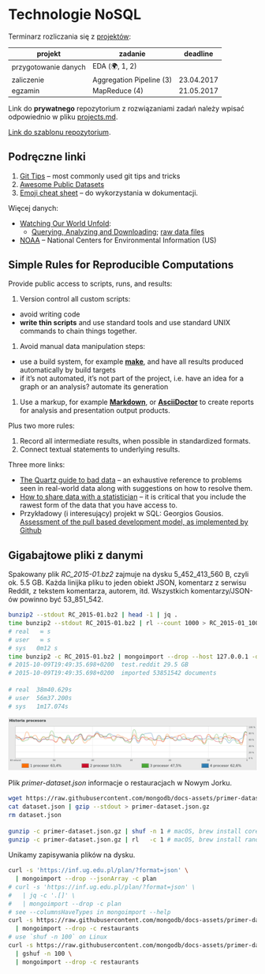 # Technologie NoSQL

Terminarz rozliczania się z [projektów](http://wbzyl.inf.ug.edu.pl/nosql/zadania):

| projekt              | zadanie                    | deadline    |
|----------------------|----------------------------|-------------|
| przygotowanie danych | EDA (:earth_africa:, 1, 2) |             |
| zaliczenie           | Aggregation Pipeline (3)   | 23.04.2017  |
| egzamin              | MapReduce (4)              | 21.05.2017  |

Link do **prywatnego** repozytorium z rozwiązaniami zadań należy wpisać odpowiednio
w pliku [projects.md](projects.md).

[Link do szablonu repozytorium](https://github.com/egzamin/solutions-nosql).


## Podręczne linki

1. [Git Tips](https://github.com/git-tips/tips) – most commonly used git tips and tricks
1. [Awesome Public Datasets](https://github.com/caesar0301/awesome-public-datasets)
1. [Emoji cheat sheet](http://www.webpagefx.com/tools/emoji-cheat-sheet) –
  do wykorzystania w dokumentacji.

Więcej danych:

* [Watching Our World Unfold](http://www.gdeltproject.org):
  - [Querying, Analyzing and Downloading](http://www.gdeltproject.org/data.html);
    [raw data files](http://www.gdeltproject.org/data.html)
* [NOAA](https://www.ncdc.noaa.gov/data-access) –
  National Centers for Environmental Information (US)


## Simple Rules for Reproducible Computations

Provide public access to scripts, runs, and results:

1. Version control all custom scripts:
  - avoid writing code
  - **write thin scripts** and use standard tools and use standard UNIX
    commands to chain things together.
1. Avoid manual data manipulation steps:
  - use a build system, for example [**make**](http://bost.ocks.org/mike/make/),
    and have all results produced automatically by build targets
  - if it’s not automated, it’s not part of the project,
    i.e. have an idea for a graph or an analysis?
    automate its generation
1. Use a markup, for example
   [**Markdown**](http://daringfireball.net/projects/markdown/syntax), or
   [**AsciiDoctor**](http://asciidoctor.org)
   to create reports for analysis and presentation output products.

Plus two more rules:

1. Record all intermediate results, when possible in standardized formats.
1. Connect textual statements to underlying results.

Three more links:

* [The Quartz guide to bad data](https://github.com/Quartz/bad-data-guide) –
  an exhaustive reference to problems seen in real-world data along
  with suggestions on how to resolve them.
* [How to share data with a statistician](https://github.com/jtleek/datasharing) –
  it is critical that you include the rawest form of the data that you have access to.
* Przykładowy (i interesujący) projekt w SQL:
  Georgios Gousios.
  [Assessment of the pull based development model, as implemented by Github](https://github.com/gousiosg/pullreqs)


## Gigabajtowe pliki z danymi

Spakowany plik _RC_2015-01.bz2_ zajmuje na dysku 5_452_413_560 B,
czyli ok. 5.5 GB. Każda linijka pliku to jeden obiekt JSON, komentarz
z serwisu Reddit, z tekstem komentarza, autorem, itd.
Wszystkich komentarzy/JSON-ów powinno być 53_851_542.

```bash
bunzip2 --stdout RC_2015-01.bz2 | head -1 | jq .
time bunzip2 --stdout RC_2015-01.bz2 | rl --count 1000 > RC_2015-01_1000.json
# real   ∞ s
# user   ∞ s
# sys	0m12 s
time bunzip2 -c RC_2015-01.bz2 | mongoimport --drop --host 127.0.0.1 -d test -c reddit
# 2015-10-09T19:49:35.698+0200	test.reddit	29.5 GB
# 2015-10-09T19:49:35.698+0200	imported 53851542 documents

# real  38m40.629s
# user  56m37.200s
# sys   1m17.074s
```

![RC mongoimport](images/RC_mongoimport_WiredTiger.png)


Plik _primer-dataset.json_ informacje o restauracjach w Nowym Jorku.

```bash
wget https://raw.githubusercontent.com/mongodb/docs-assets/primer-dataset/primer-dataset.json
cat dataset.json | gzip --stdout > primer-dataset.json.gz
rm dataset.json

gunzip -c primer-dataset.json.gz | shuf -n 1 # macOS, brew install coreutils (gshuf)
gunzip -c primer-dataset.json.gz | rl   -c 1 # macOS, brew install randomize-lines
```

Unikamy zapisywania plików na dysku.

```bash
curl -s 'https://inf.ug.edu.pl/plan/?format=json' \
  | mongoimport --drop --jsonArray -c plan
# curl -s 'https://inf.ug.edu.pl/plan/?format=json' \
#   | jq -c '.[]' \
#   | mongoimport --drop -c plan
# see --columnsHaveTypes in mongoimport --help
curl -s https://raw.githubusercontent.com/mongodb/docs-assets/primer-dataset/primer-dataset.json \
  | mongoimport --drop -c restaurants
# use `shuf -n 100` on Linux
curl -s https://raw.githubusercontent.com/mongodb/docs-assets/primer-dataset/primer-dataset.json \
  | gshuf -n 100 \
  | mongoimport --drop -c restaurants
```

